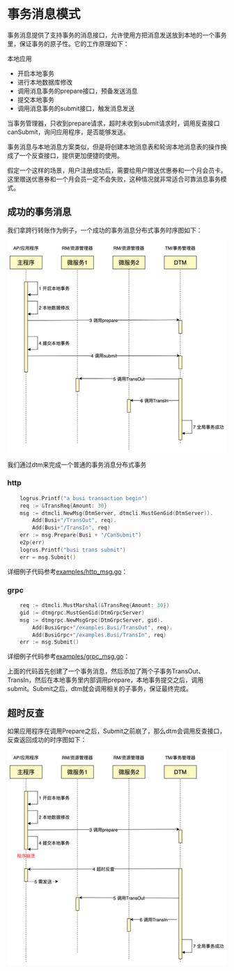 # 事务消息模式

事务消息提供了支持事务的消息接口，允许使用方把消息发送放到本地的一个事务里，保证事务的原子性。它的工作原理如下：

本地应用

- 开启本地事务
- 进行本地数据库修改
- 调用消息事务的prepare接口，预备发送消息
- 提交本地事务
- 调用消息事务的submit接口，触发消息发送

当事务管理器，只收到prepare请求，超时未收到submit请求时，调用反查接口canSubmit，询问应用程序，是否能够发送。

事务消息与本地消息方案类似，但是将创建本地消息表和轮询本地消息表的操作换成了一个反查接口，提供更加便捷的使用。

假定一个这样的场景，用户注册成功后，需要给用户赠送优惠券和一个月会员卡。这里赠送优惠券和一个月会员一定不会失败，这种情况就非常适合可靠消息事务模式。

## 成功的事务消息

我们拿跨行转账作为例子，一个成功的事务消息分布式事务时序图如下：

![msg_normal](../imgs/msg_normal.jpg)

我们通过dtm来完成一个普通的事务消息分布式事务

### http

``` go
	logrus.Printf("a busi transaction begin")
	req := &TransReq{Amount: 30}
	msg := dtmcli.NewMsg(DtmServer, dtmcli.MustGenGid(DtmServer)).
		Add(Busi+"/TransOut", req).
		Add(Busi+"/TransIn", req)
	err := msg.Prepare(Busi + "/CanSubmit")
	e2p(err)
	logrus.Printf("busi trans submit")
	err = msg.Submit()
```

详细例子代码参考[examples/http_msg.go](https://github.com/yedf/dtm/blob/main/examples/http_msg.go)：

### grpc

``` go
	req := dtmcli.MustMarshal(&TransReq{Amount: 30})
	gid := dtmgrpc.MustGenGid(DtmGrpcServer)
	msg := dtmgrpc.NewMsgGrpc(DtmGrpcServer, gid).
		Add(BusiGrpc+"/examples.Busi/TransOut", req).
		Add(BusiGrpc+"/examples.Busi/TransIn", req)
	err := msg.Submit()
```

详细例子代码参考[examples/grpc_msg.go](https://github.com/yedf/dtm/blob/main/examples/grpc_msg.go)：

上面的代码首先创建了一个事务消息，然后添加了两个子事务TransOut、TransIn，然后在本地事务里内部调用prepare，本地事务提交之后，调用submit。Submit之后，dtm就会调用相关的子事务，保证最终完成。

## 超时反查

如果应用程序在调用Prepare之后，Submit之前崩了，那么dtm会调用反查接口，反查返回成功的时序图如下：

![msg_query](../imgs/msg_query.jpg)


